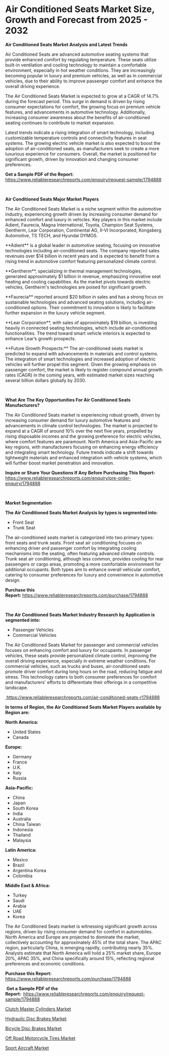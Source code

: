 <p><h1>Air Conditioned Seats Market Size, Growth and Forecast from 2025 - 2032</h1></p><p><strong>Air Conditioned Seats Market Analysis and Latest Trends</strong></p>
<p><p>Air Conditioned Seats are advanced automotive seating systems that provide enhanced comfort by regulating temperature. These seats utilize built-in ventilation and cooling technology to maintain a comfortable environment, especially in hot weather conditions. They are increasingly becoming popular in luxury and premium vehicles, as well as in commercial vehicles, due to their ability to improve passenger comfort and enhance the overall driving experience.</p><p>The Air Conditioned Seats Market is expected to grow at a CAGR of 14.7% during the forecast period. This surge in demand is driven by rising consumer expectations for comfort, the growing focus on premium vehicle features, and advancements in automotive technology. Additionally, increasing consumer awareness about the benefits of air-conditioned seating continues to contribute to market expansion. </p><p>Latest trends indicate a rising integration of smart technology, including customizable temperature controls and connectivity features in seat systems. The growing electric vehicle market is also expected to boost the adoption of air-conditioned seats, as manufacturers seek to create a more luxurious experience for consumers. Overall, the market is positioned for significant growth, driven by innovation and changing consumer preferences.</p></p>
<p><strong>Get a Sample PDF of the Report:&nbsp;</strong> <a href="https://www.reliableresearchreports.com/enquiry/request-sample/1794888?utm_campaign=28&utm_medium=2&utm_source=Github&utm_content=ia&utm_term=30032025&utm_id=air-conditioned-seats">https://www.reliableresearchreports.com/enquiry/request-sample/1794888</a></p>
<p>&nbsp;</p>
<p><strong>Air Conditioned Seats Major Market Players</strong></p>
<p><p>The Air Conditioned Seats Market is a niche segment within the automotive industry, experiencing growth driven by increasing consumer demand for enhanced comfort and luxury in vehicles. Key players in this market include Adient, Faurecia, Magna International, Toyota, Champion Seat Systems, Gentherm, Lear Corporation, Continental AG, II-VI Incorporated, Kongsberg Automotive, TS TECH, and Hyundai DYMOS.</p><p>**Adient** is a global leader in automotive seating, focusing on innovative technologies including air-conditioned seats. The company reported sales revenues over $14 billion in recent years and is expected to benefit from a rising trend in automotive comfort featuring personalized climate control.</p><p>**Gentherm**, specializing in thermal management technologies, generated approximately $1 billion in revenue, emphasizing innovative seat heating and cooling capabilities. As the market pivots towards electric vehicles, Gentherm's technologies are poised for significant growth.</p><p>**Faurecia** reported around $20 billion in sales and has a strong focus on sustainable technologies and advanced seating solutions, including air-conditioned options. Their commitment to innovation is likely to facilitate further expansion in the luxury vehicle segment.</p><p>**Lear Corporation**, with sales of approximately $19 billion, is investing heavily in connected seating technologies, which include air-conditioned functionalities. The trend toward smart vehicle interiors is expected to enhance Lear’s growth prospects.</p><p>**Future Growth Prospects:** The air-conditioned seats market is predicted to expand with advancements in materials and control systems. The integration of smart technologies and increased adoption of electric vehicles will further propel this segment. Given the growing emphasis on passenger comfort, the market is likely to register compound annual growth rates (CAGR) in the coming years, with estimated market sizes reaching several billion dollars globally by 2030.</p></p>
<p>&nbsp;</p>
<p><strong>What Are The Key Opportunities For Air Conditioned Seats Manufacturers?</strong></p>
<p><p>The Air Conditioned Seats market is experiencing robust growth, driven by increasing consumer demand for luxury automotive features and advancements in climate control technologies. The market is projected to expand at a CAGR of around 10% over the next five years, propelled by rising disposable incomes and the growing preference for electric vehicles, where comfort features are paramount. North America and Asia-Pacific are key regions, with manufacturers focusing on enhancing energy efficiency and integrating smart technology. Future trends indicate a shift towards lightweight materials and enhanced integration with vehicle systems, which will further boost market penetration and innovation.</p></p>
<p><strong>Inquire or Share Your Questions If Any Before Purchasing This Report:</strong> <a href="https://www.reliableresearchreports.com/enquiry/pre-order-enquiry/1794888?utm_campaign=28&utm_medium=2&utm_source=Github&utm_content=ia&utm_term=30032025&utm_id=air-conditioned-seats">https://www.reliableresearchreports.com/enquiry/pre-order-enquiry/1794888</a></p>
<p>&nbsp;</p>
<p><strong>Market Segmentation</strong></p>
<p><strong>The Air Conditioned Seats Market Analysis by types is segmented into:</strong></p>
<p><ul><li>Front Seat</li><li>Trunk Seat</li></ul></p>
<p><p>The air-conditioned seats market is categorized into two primary types: front seats and trunk seats. Front seat air conditioning focuses on enhancing driver and passenger comfort by integrating cooling mechanisms into the seating, often featuring advanced climate controls. Trunk seat air conditioning, although less common, provides cooling for rear passengers or cargo areas, promoting a more comfortable environment for additional occupants. Both types aim to enhance overall vehicular comfort, catering to consumer preferences for luxury and convenience in automotive design.</p></p>
<p><strong>Purchase this Report:&nbsp;</strong><a href="https://www.reliableresearchreports.com/purchase/1794888?utm_campaign=28&utm_medium=2&utm_source=Github&utm_content=ia&utm_term=30032025&utm_id=air-conditioned-seats">https://www.reliableresearchreports.com/purchase/1794888</a></p>
<p>&nbsp;</p>
<p><strong>The Air Conditioned Seats Market Industry Research by Application is segmented into:</strong></p>
<p><ul><li>Passenger Vehicles</li><li>Commercial Vehicles</li></ul></p>
<p><p>The Air Conditioned Seats Market for passenger and commercial vehicles focuses on enhancing comfort and luxury for occupants. In passenger vehicles, these seats provide personalized climate control, improving the overall driving experience, especially in extreme weather conditions. For commercial vehicles, such as trucks and buses, air-conditioned seats promote driver comfort during long hours on the road, reducing fatigue and stress. This technology caters to both consumer preferences for comfort and manufacturers' efforts to differentiate their offerings in a competitive landscape.</p></p>
<p><a href="https://www.reliableresearchreports.com/air-conditioned-seats-r1794888?utm_campaign=28&utm_medium=2&utm_source=Github&utm_content=ia&utm_term=30032025&utm_id=air-conditioned-seats">&nbsp;https://www.reliableresearchreports.com/air-conditioned-seats-r1794888</a></p>
<p><strong>In terms of Region, the Air Conditioned Seats Market Players available by Region are:</strong></p>
<p>
    <p> <strong> North America: </strong>
        <ul>
            <li>United States</li>
            <li>Canada</li>
        </ul>
        </p> 
    <p> <strong> Europe: </strong>
        <ul>
            <li>Germany</li>
            <li>France</li>
            <li>U.K.</li>
            <li>Italy</li>
            <li>Russia</li>
        </ul>
        </p> 
    <p> <strong> Asia-Pacific: </strong>
        <ul>
            <li>China</li>
            <li>Japan</li>
            <li>South Korea</li>
            <li>India</li>
            <li>Australia</li>
            <li>China Taiwan</li>
            <li>Indonesia</li>
            <li>Thailand</li>
            <li>Malaysia</li>
        </ul>
        </p> 
    <p> <strong> Latin America: </strong>
        <ul>
            <li>Mexico</li>
            <li>Brazil</li>
            <li>Argentina Korea</li>
            <li>Colombia</li>
        </ul>
        </p> 
    <p> <strong> Middle East & Africa: </strong>
        <ul>
            <li>Turkey</li>
            <li>Saudi</li>
            <li>Arabia</li>
            <li>UAE</li>
            <li>Korea</li>
        </ul>
    </p>
    </p>
<p><p>The Air Conditioned Seats market is witnessing significant growth across regions, driven by rising consumer demand for comfort in automobiles. North America and Europe are projected to dominate the market, collectively accounting for approximately 45% of the total share. The APAC region, particularly China, is emerging rapidly, contributing nearly 35%. Analysts estimate that North America will hold a 25% market share, Europe 20%, APAC 35%, and China specifically around 15%, reflecting regional preferences and economic conditions.</p></p>
<p><strong>Purchase this Report: </strong><a href="https://www.reliableresearchreports.com/purchase/1794888?utm_campaign=28&utm_medium=2&utm_source=Github&utm_content=ia&utm_term=30032025&utm_id=air-conditioned-seats">https://www.reliableresearchreports.com/purchase/1794888</a></p>
<p>&nbsp;<strong>Get a Sample PDF of the Report:&nbsp;&nbsp;</strong><a href="https://www.reliableresearchreports.com/enquiry/request-sample/1794888?utm_campaign=28&utm_medium=2&utm_source=Github&utm_content=ia&utm_term=30032025&utm_id=air-conditioned-seats">https://www.reliableresearchreports.com/enquiry/request-sample/1794888</a></p>
<p><strong></strong></p>
<p><p><a href="https://github.com/porstgowinjq/Market-Research-Report-List-1/blob/main/clutch-master-cylinders-market.md?utm_campaign=28&utm_medium=2&utm_source=Github&utm_content=ia&utm_term=30032025&utm_id=air-conditioned-seats">Clutch Master Cylinders Market</a></p><p><a href="https://github.com/blauetrelawz/Market-Research-Report-List-1/blob/main/hydraulic-disc-brakes-market.md?utm_campaign=28&utm_medium=2&utm_source=Github&utm_content=ia&utm_term=30032025&utm_id=air-conditioned-seats">Hydraulic Disc Brakes Market</a></p><p><a href="https://github.com/gassmkalay/Market-Research-Report-List-1/blob/main/bicycle-disc-brakes-market.md?utm_campaign=28&utm_medium=2&utm_source=Github&utm_content=ia&utm_term=30032025&utm_id=air-conditioned-seats">Bicycle Disc Brakes Market</a></p><p><a href="https://github.com/amagloeaad54/Market-Research-Report-List-1/blob/main/off-road-motorcycle-tires-market.md?utm_campaign=28&utm_medium=2&utm_source=Github&utm_content=ia&utm_term=30032025&utm_id=air-conditioned-seats">Off Road Motorcycle Tires Market</a></p><p><a href="https://github.com/ximensbisade/Market-Research-Report-List-1/blob/main/sport-aircraft-market.md?utm_campaign=28&utm_medium=2&utm_source=Github&utm_content=ia&utm_term=30032025&utm_id=air-conditioned-seats">Sport Aircraft Market</a></p></p>